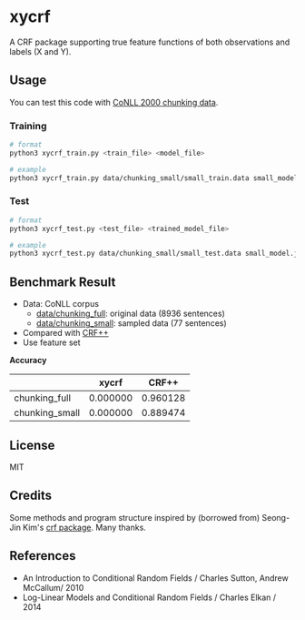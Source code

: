 # xycrf
A CRF package supporting true feature functions of both observations and labels (X and Y).

## Usage

You can test this code with [CoNLL 2000 chunking data](https://www.clips.uantwerpen.be/conll2000/chunking/).

### Training

```sh
# format
python3 xycrf_train.py <train_file> <model_file>

# example
python3 xycrf_train.py data/chunking_small/small_train.data small_model.json
```

### Test

```sh
# format
python3 xycrf_test.py <test_file> <trained_model_file>

# example
python3 xycrf_test.py data/chunking_small/small_test.data small_model.json
```

## Benchmark Result

- Data: CoNLL corpus
    - [data/chunking_full](https://github.com/dvdrndlph/xycrf/data/chunking_full): original data (8936 sentences)
    - [data/chunking_small](https://github.com/dvdrndlph/xycrf/data/chunking_small): sampled data (77 sentences)
- Compared with [CRF++](http://taku910.github.io/crfpp/)
- Use feature set

**Accuracy**

|                | xycrf    |  CRF++   |
|--------------- |----------| -------- |
| chunking_full  | 0.000000 | 0.960128 |
| chunking_small | 0.000000 | 0.889474 |

## License
MIT

## Credits
Some methods and program structure inspired by (borrowed from) Seong-Jin Kim's [crf package](https://github.com/lancifollia/crf).
Many thanks.

## References
- An Introduction to Conditional Random Fields / Charles Sutton, Andrew McCallum/ 2010
- Log-Linear Models and Conditional Random Fields / Charles Elkan / 2014
